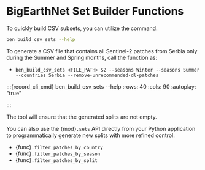 # BigEarthNet Set Builder Functions

To quickly build CSV subsets, you can utilize the command:
```sh
ben_build_csv_sets --help
```

To generate a CSV file that contains all Sentinel-2 patches from Serbia only during the Summer and Spring months, call the function as:
- `ben_build_csv_sets <FILE_PATH> S2 --seasons Winter --seasons Summer --countries Serbia --remove-unrecommended-dl-patches`

:::{record_cli_cmd} ben_build_csv_sets --help
:rows: 40
:cols: 90
:autoplay: "true"

:::

The tool will ensure that the generated splits are not empty.

You can also use the {mod}`.sets` API directly from your Python application to programmatically generate new splits with more refined control:
- {func}`.filter_patches_by_country`
- {func}`.filter_patches_by_season`
- {func}`.filter_patches_by_split`
